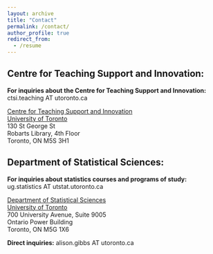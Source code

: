 ```yaml
---
layout: archive
title: "Contact"
permalink: /contact/
author_profile: true
redirect_from:
  - /resume
---
```



## Centre for Teaching Support and Innovation:


**For inquiries about the Centre for Teaching Support and Innovation:**   
ctsi.teaching AT utoronto.ca

[Centre for Teaching Support and Innovation](https://teaching.utoronto.ca)    
[University of Toronto](https://www.utoronto.ca)    
130 St George St  
Robarts Library, 4th Floor  
Toronto, ON  M5S 3H1  

## Department of Statistical Sciences:

**For inquiries about statistics courses and programs of study:**   
ug.statistics AT utstat.utoronto.ca

[Department of Statistical Sciences](https://www.statistics.utoronto.ca)    
[University of Toronto](https://www.utoronto.ca)    
700 University Avenue, Suite 9005  
Ontario Power Building  
Toronto, ON  M5G 1X6  

**Direct inquiries:** alison.gibbs AT utoronto.ca
